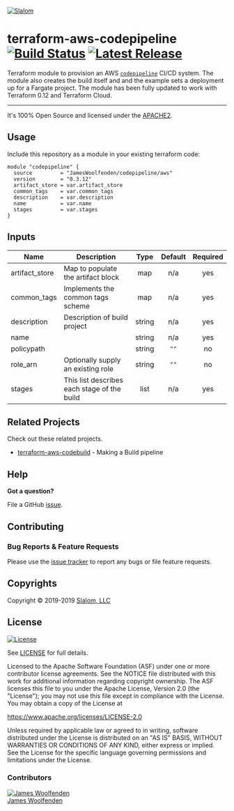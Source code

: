 [![Slalom][logo]](https://slalom.com)

# terraform-aws-codepipeline [![Build Status](https://travis-ci.com/JamesWoolfenden/terraform-aws-codepipeline.svg?branch=master)](https://travis-ci.com/JamesWoolfenden/terraform-aws-codepipeline) [![Latest Release](https://img.shields.io/github/release/JamesWoolfenden/terraform-aws-codepipeline.svg)](https://github.com/JamesWoolfenden/terraform-aws-codepipeline/releases/latest)

Terraform module to provision an AWS [`codepipeline`](https://aws.amazon.com/codepipeline/) CI/CD system.
The module also creates the build itself and and the example sets a deployment up for a Fargate project.  The module has been fully updated to work with Terraform 0.12 and Terraform Cloud.

---

It's 100% Open Source and licensed under the [APACHE2](LICENSE).

## Usage

Include this repository as a module in your existing terraform code:

```hcl
module "codepipeline" {
  source         = "JamesWoolfenden/codepipeline/aws"
  version        = "0.3.12"
  artifact_store = var.artifact_store
  common_tags    = var.common_tags
  description    = var.description
  name           = var.name
  stages         = var.stages
}
```

<!-- BEGINNING OF PRE-COMMIT-TERRAFORM DOCS HOOK -->
## Inputs

| Name | Description | Type | Default | Required |
|------|-------------|:----:|:-----:|:-----:|
| artifact\_store | Map to populate the artifact block | map | n/a | yes |
| common\_tags | Implements the common tags scheme | map | n/a | yes |
| description | Description of build project | string | n/a | yes |
| name |  | string | n/a | yes |
| policypath |  | string | `""` | no |
| role\_arn | Optionally supply an existing role | string | `""` | no |
| stages | This list describes each stage of the build | list | n/a | yes |

<!-- END OF PRE-COMMIT-TERRAFORM DOCS HOOK -->

## Related Projects

Check out these related projects.

- [terraform-aws-codebuild](https://github.com/jameswoolfenden/terraform-aws-codebuild) - Making a Build pipeline

## Help

**Got a question?**

File a GitHub [issue](https://github.com/jameswoolfenden/terraform-aws-codepipeline/issues).

## Contributing

### Bug Reports & Feature Requests

Please use the [issue tracker](https://github.com/jameswoolfenden/terraform-aws-codepipeline/issues) to report any bugs or file feature requests.

## Copyrights

Copyright © 2019-2019 [Slalom, LLC](https://slalom.com)

## License

[![License](https://img.shields.io/badge/License-Apache%202.0-blue.svg)](https://opensource.org/licenses/Apache-2.0)

See [LICENSE](LICENSE) for full details.

Licensed to the Apache Software Foundation (ASF) under one
or more contributor license agreements.  See the NOTICE file
distributed with this work for additional information
regarding copyright ownership.  The ASF licenses this file
to you under the Apache License, Version 2.0 (the
"License"); you may not use this file except in compliance
with the License.  You may obtain a copy of the License at

<https://www.apache.org/licenses/LICENSE-2.0>

Unless required by applicable law or agreed to in writing,
software distributed under the License is distributed on an
"AS IS" BASIS, WITHOUT WARRANTIES OR CONDITIONS OF ANY
KIND, either express or implied.  See the License for the
specific language governing permissions and limitations
under the License.

### Contributors

  [![James Woolfenden][jameswoolfenden_avatar]][jameswoolfenden_homepage]<br/>[James Woolfenden][jameswoolfenden_homepage]

  [jameswoolfenden_homepage]: https://github.com/jameswoolfenden
  [jameswoolfenden_avatar]: https://github.com/jameswoolfenden.png?size=150

[logo]: https://gist.githubusercontent.com/JamesWoolfenden/5c457434351e9fe732ca22b78fdd7d5e/raw/15933294ae2b00f5dba6557d2be88f4b4da21201/slalom-logo.png
[website]: https://slalom.com
[github]: https://github.com/jameswoolfenden
[linkedin]: https://www.linkedin.com/company/slalom-consulting/
[twitter]: https://twitter.com/Slalom

[share_twitter]: https://twitter.com/intent/tweet/?text=terraform-aws-codepipeline&url=https://github.com/jameswoolfenden/terraform-aws-codepipeline
[share_linkedin]: https://www.linkedin.com/shareArticle?mini=true&title=terraform-aws-codepipeline&url=https://github.com/jameswoolfenden/terraform-aws-codepipeline
[share_reddit]: https://reddit.com/submit/?url=https://github.com/jameswoolfenden/terraform-aws-codepipeline
[share_facebook]: https://facebook.com/sharer/sharer.php?u=https://github.com/jameswoolfenden/terraform-aws-codepipeline
[share_email]: mailto:?subject=terraform-aws-codepipeline&body=https://github.com/jameswoolfenden/terraform-aws-codepipeline
